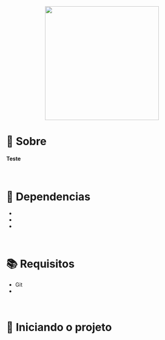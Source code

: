 <div align="center">
  <img src="https://user-images.githubusercontent.com/67304453/147499611-0facc17f-37d0-4d92-8531-93008967ce11.png" width="300" >
</div>

<h1>📃 Sobre</h1>
 
<h4 align="justify">Teste</h4>

<br>

<h1>🔧 Dependencias</h1>

<ul>
  <li></li>
  <li></li>
  <li></li> 
</ul>

<br>

<h1>📚 Requisitos</h1>

<ul>
  <li>Git</li>
  <li></li>
</ul>

<br>
   
<h1>🚀 Iniciando o projeto</h1>
